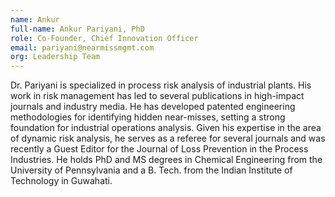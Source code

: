 ```yaml
---
name: Ankur
full-name: Ankur Pariyani, PhD
role: Co-Founder, Chief Innovation Officer
email: pariyani@nearmissmgmt.com
org: Leadership Team
---
```


Dr. Pariyani is specialized in process risk analysis of industrial plants. His work in risk management has led to several publications in high-impact journals and industry media. He has developed patented engineering methodologies for identifying hidden near-misses, setting a strong foundation for industrial operations analysis.  Given his expertise in the area of dynamic risk analysis, he serves as a referee for several journals and was recently a Guest Editor for the Journal of Loss Prevention in the Process Industries. He holds PhD and MS degrees in Chemical Engineering from the University of Pennsylvania and a B. Tech. from the Indian Institute of Technology in Guwahati.
